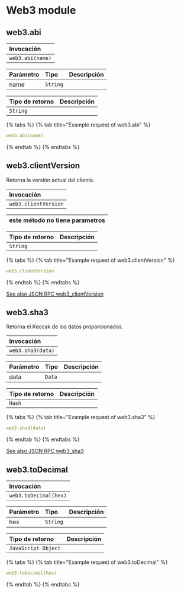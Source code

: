 # Web3 module

## web3.abi

| Invocación |
| :--- |
| `web3.abi(name)` |

| Parámetro | Tipo | Descripción |
| :--- | :--- | :--- |
| name | `String` |  |

| Tipo de retorno | Descripción |
| :--- | :--- |
| `String` |  |

{% tabs %}
{% tab title="Example request of web3.abi" %}
```yaml
web3.abi(name)
```
{% endtab %}
{% endtabs %}

## web3.clientVersion

Retorna la versión actual del cliente.

| Invocación |
| :--- |
| `web3.clientVersion` |

| este método no tiene parametros |
| :--- |


| Tipo de retorno | Descripción |
| :--- | :--- |
| `String` |  |

{% tabs %}
{% tab title="Example request of web3.clientVersion" %}
```yaml
web3.clientVersion
```
{% endtab %}
{% endtabs %}

[See also JSON RPC web3\_clientVersion](https://docs.nethermind.io/nethermind/ethereum-client/json-rpc/web3#web3_clientversion)

## web3.sha3

Retorna el Keccak de los datos proporcionados.

| Invocación |
| :--- |
| `web3.sha3(data)` |

| Parámetro | Tipo | Descripción |
| :--- | :--- | :--- |
| data | `Data` |  |

| Tipo de retorno | Descripción |
| :--- | :--- |
| `Hash` |  |

{% tabs %}
{% tab title="Example request of web3.sha3" %}
```yaml
web3.sha3(data)
```
{% endtab %}
{% endtabs %}

[See also JSON RPC web3\_sha3](https://docs.nethermind.io/nethermind/ethereum-client/json-rpc/web3#web3_sha3)

## web3.toDecimal

| Invocación |
| :--- |
| `web3.toDecimal(hex)` |

| Parámetro | Tipo | Descripción |
| :--- | :--- | :--- |
| hex | `String` |  |

| Tipo de retorno | Descripción |
| :--- | :--- |
| `JavaScript Object` |  |

{% tabs %}
{% tab title="Example request of web3.toDecimal" %}
```yaml
web3.toDecimal(hex)
```
{% endtab %}
{% endtabs %}

